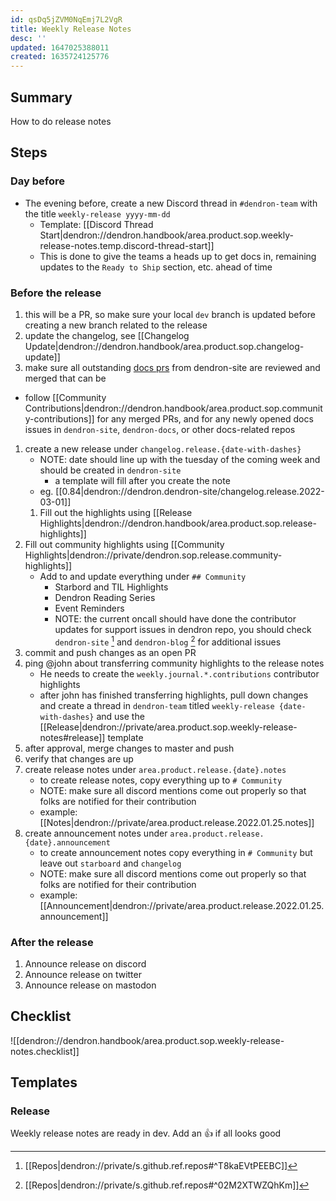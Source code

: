 ```yaml
---
id: qsDq5jZVM0NqEmj7L2VgR
title: Weekly Release Notes
desc: ''
updated: 1647025388011
created: 1635724125776
---
```


## Summary
<!-- What is this SOP about -->
How to do release notes

## Steps

### Day before

- The evening before, create a new Discord thread in `#dendron-team` with the title `weekly-release yyyy-mm-dd`
  - Template: [[Discord Thread Start|dendron://dendron.handbook/area.product.sop.weekly-release-notes.temp.discord-thread-start]]
  - This is done to give the teams a heads up to get docs in, remaining updates to the `Ready to Ship` section, etc. ahead of time

### Before the release
1. this will be a PR, so make sure your local `dev` branch is updated before creating a new branch related to the release
1. update the changelog, see [[Changelog Update|dendron://dendron.handbook/area.product.sop.changelog-update]]
1. make sure all outstanding [docs prs](https://github.com/dendronhq/dendron-site/pulls) from dendron-site are reviewed and merged that can be
  - follow [[Community Contributions|dendron://dendron.handbook/area.product.sop.community-contributions]] for any merged PRs, and for any newly opened docs issues in `dendron-site`, `dendron-docs`, or other docs-related repos
1. create a new release under `changelog.release.{date-with-dashes}`
    - NOTE: date should line up with the tuesday of the coming week and should be created in `dendron-site`
        - a template will fill after you create the note
    - eg. [[0.84|dendron://dendron.dendron-site/changelog.release.2022-03-01]]
    1. Fill out the highlights using [[Release Highlights|dendron://dendron.handbook/area.product.sop.release-highlights]]
1. Fill out community highlights using [[Community Highlights|dendron://private/dendron.sop.release.community-highlights]]
    - Add to and update everything under `## Community`
      - Starbord and TIL Highlights
      - Dendron Reading Series
      - Event Reminders
      - NOTE: the current oncall should have done the contributor updates for support issues in dendron repo, you should check `dendron-site` [^site] and `dendron-blog` [^blog] for additional issues
1. commit and push changes as an open PR
1. ping @john about transferring community highlights to the release notes
    - He needs to create the `weekly.journal.*.contributions` contributor highlights
    - after john has finished transferring highlights, pull down changes and create a thread in `dendron-team` titled `weekly-release {date-with-dashes}` and use the [[Release|dendron://private/area.product.sop.weekly-release-notes#release]] template
1. after approval, merge changes to master and push
1. verify that changes are up
1. create release notes under `area.product.release.{date}.notes`
    - to create release notes, copy everything up to `# Community`
    - NOTE: make sure all discord mentions come out properly so that folks are notified for their contribution
    - example: [[Notes|dendron://private/area.product.release.2022.01.25.notes]]
1. create announcement notes under `area.product.release.{date}.announcement`
    - to create announcement notes copy everything in `# Community` but leave out `starboard` and `changelog`
    - NOTE: make sure all discord mentions come out properly so that folks are notified for their contribution
    - example: [[Announcement|dendron://private/area.product.release.2022.01.25.announcement]]


### After the release
1. Announce release on discord
1. Announce release on twitter
1. Announce release on mastodon

## Checklist
![[dendron://dendron.handbook/area.product.sop.weekly-release-notes.checklist]]

## Templates
<!-- Any additional templates (eg. release notes) that might be used -->

### Release 
Weekly release notes are ready in dev. Add an 👍 if all looks good

[^site]: [[Repos|dendron://private/s.github.ref.repos#^T8kaEVtPEEBC]]
[^blog]: [[Repos|dendron://private/s.github.ref.repos#^02M2XTWZQhKm]]
